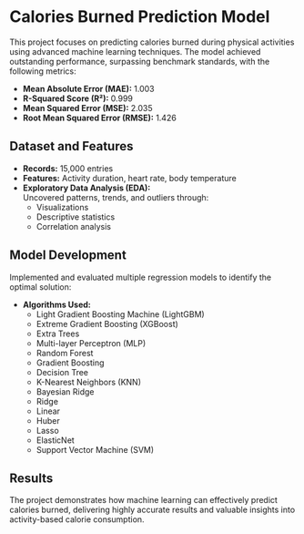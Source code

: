 # Calories Burned Prediction Model

This project focuses on predicting calories burned during physical activities using advanced machine learning techniques. The model achieved outstanding performance, surpassing benchmark standards, with the following metrics:

- **Mean Absolute Error (MAE):** 1.003  
- **R-Squared Score (R²):** 0.999  
- **Mean Squared Error (MSE):** 2.035  
- **Root Mean Squared Error (RMSE):** 1.426  

## Dataset and Features
- **Records:** 15,000 entries  
- **Features:** Activity duration, heart rate, body temperature  
- **Exploratory Data Analysis (EDA):**  
  Uncovered patterns, trends, and outliers through:  
  - Visualizations  
  - Descriptive statistics  
  - Correlation analysis  

## Model Development
Implemented and evaluated multiple regression models to identify the optimal solution:

- **Algorithms Used:**
  - Light Gradient Boosting Machine (LightGBM)
  - Extreme Gradient Boosting (XGBoost)
  - Extra Trees
  - Multi-layer Perceptron (MLP)   
  - Random Forest     
  - Gradient Boosting
  - Decision Tree
  - K-Nearest Neighbors (KNN)
  - Bayesian Ridge
  - Ridge
  - Linear
  - Huber
  - Lasso
  - ElasticNet
  - Support Vector Machine (SVM)

## Results
The project demonstrates how machine learning can effectively predict calories burned, delivering highly accurate results and valuable insights into activity-based calorie consumption.

